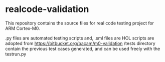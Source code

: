 # realcode-validation

This repository contains the source files for real code testing project for ARM Cortex-M0. 

.py files are automated testing scripts and,
.sml files are HOL scripts are adopted from https://bitbucket.org/bacam/m0-validation
/tests directory contain the previous test cases generated, and can be used freely with the testrun.py

